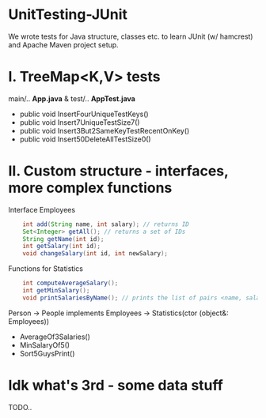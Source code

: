# UnitTesting-JUnit
We wrote tests for Java structure, classes etc. to learn JUnit (w/ hamcrest) and Apache Maven project setup. 
# I. TreeMap<K,V> tests
main/.. **App.java** & test/.. **AppTest.java**
- public void InsertFourUniqueTestKeys()  
- public void Insert7UniqueTestSize7()  
- public void Insert3But2SameKeyTestRecentOnKey()  
- public void Insert50DeleteAllTestSize0()  
# II. Custom structure - interfaces, more complex functions
Interface Employees   
```java
    int add(String name, int salary); // returns ID
    Set<Integer> getAll(); // returns a set of IDs
    String getName(int id);
    int getSalary(int id);
    void changeSalary(int id, int newSalary);
```
Functions for Statistics
```java
    int computeAverageSalary();
    int getMinSalary();
    void printSalariesByName(); // prints the list of pairs <name, salary> that is sorted by employee names
```
 Person -> People implements Employees -> Statistics(ctor (object&: Employees))
- AverageOf3Salaries()  
- MinSalaryOf5()  
- Sort5GuysPrint()    
# Idk what's 3rd - some data stuff
TODO..